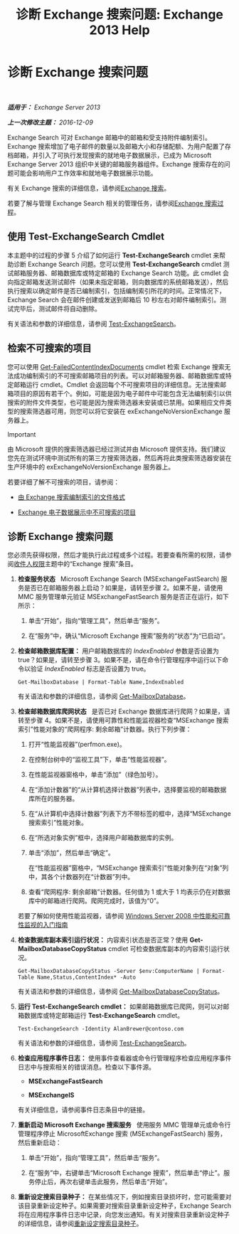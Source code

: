 ﻿---
title: '诊断 Exchange 搜索问题: Exchange 2013 Help'
TOCTitle: 诊断 Exchange 搜索问题
ms:assetid: 8cfa26f4-ccf0-42dd-8570-67018188b4e8
ms:mtpsurl: https://technet.microsoft.com/zh-cn/library/Bb123701(v=EXCHG.150)
ms:contentKeyID: 52061528
ms.date: 01/11/2018
mtps_version: v=EXCHG.150
ms.translationtype: HT
---

# 诊断 Exchange 搜索问题

 

_**适用于：** Exchange Server 2013_

_**上一次修改主题：** 2016-12-09_

Exchange Search 可对 Exchange 邮箱中的邮箱和受支持附件编制索引。Exchange 搜索增加了电子邮件的数量以及邮箱大小和存储配额、为用户配置了存档邮箱，并引入了可执行发现搜索的就地电子数据展示，已成为 Microsoft Exchange Server 2013 组织中关键的邮箱服务器组件。Exchange 搜索存在的问题可能会影响用户工作效率和就地电子数据展示功能。

有关 Exchange 搜索的详细信息，请参阅[Exchange 搜索](exchange-search-exchange-2013-help.md)。

若要了解与管理 Exchange Search 相关的管理任务，请参阅[Exchange 搜索过程](exchange-search-procedures-exchange-2013-help.md)。

## 使用 Test-ExchangeSearch Cmdlet

本主题中的过程的步骤 5 介绍了如何运行 **Test-ExchangeSearch** cmdlet 来帮助诊断 Exchange Search 问题。您可以使用 **Test-ExchangeSearch** cmdlet 测试邮箱服务器、邮箱数据库或特定邮箱的 Exchange Search 功能。此 cmdlet 会向指定邮箱发送测试邮件（如果未指定邮箱，则向数据库的系统邮箱发送），然后执行搜索以确定邮件是否已编制索引，包括编制索引所花的时间。正常情况下，Exchange Search 会在邮件创建或发送到邮箱后 10 秒左右对邮件编制索引。测试完毕后，测试邮件将自动删除。

有关语法和参数的详细信息，请参阅 [Test-ExchangeSearch](https://technet.microsoft.com/zh-cn/library/bb124733\(v=exchg.150\))。

## 检索不可搜索的项目

您可以使用 [Get-FailedContentIndexDocuments](https://technet.microsoft.com/zh-cn/library/dd351154\(v=exchg.150\)) cmdlet 检索 Exchange 搜索无法成功编制索引的不可搜索邮箱项目的列表。可以对邮箱服务器、邮箱数据库或特定邮箱运行 cmdlet。Cmdlet 会返回每个不可搜索项目的详细信息。无法搜索邮箱项目的原因有若干个。例如，可能是因为电子邮件中可能包含无法编制索引以供搜索的附件文件类型，也可能是因为搜索筛选器未安装或已禁用。如果相应文件类型的搜索筛选器可用，则您可以将它安装在 exExchangeNoVersionExchange 服务器上。

> [!important]
> 由 Microsoft 提供的搜索筛选器已经过测试并由 Microsoft 提供支持。我们建议您先在测试环境中测试所有的第三方搜索筛选器，然后再将此类搜索筛选器安装在生产环境中的 exExchangeNoVersionExchange 服务器上。


若要详细了解不可搜索的项目，请参阅：

  - [由 Exchange 搜索编制索引的文件格式](file-formats-indexed-by-exchange-search-exchange-2013-help.md)

  - [Exchange 电子数据展示中不可搜索的项目](unsearchable-items-in-exchange-ediscovery-exchange-2013-help.md)

## 诊断 Exchange 搜索问题

您必须先获得权限，然后才能执行此过程或多个过程。若要查看所需的权限，请参阅[收件人权限](recipients-permissions-exchange-2013-help.md)主题中的“Exchange 搜索”条目。

1.  **检查服务状态**   Microsoft Exchange Search (MSExchangeFastSearch) 服务是否已在邮箱服务器上启动？如果是，请转至步骤 2。如果不是，请使用 MMC 服务管理单元验证 MSExchangeFastSearch 服务是否正在运行，如下所示：
    
    1.  单击“开始”，指向“管理工具”，然后单击“服务”。
    
    2.  在“服务”中，确认“Microsoft Exchange 搜索”服务的“状态”为“已启动”。

2.  **检查邮箱数据库配置：** 用户邮箱数据库的 *IndexEnabled* 参数是否设置为 true？如果是，请转至步骤 3。如果不是，请在命令行管理程序中运行以下命令以验证 *IndexEnabled* 标志是否设置为 true。
    
        Get-MailboxDatabase | Format-Table Name,IndexEnabled
    
    有关语法和参数的详细信息，请参阅 [Get-MailboxDatabase](https://technet.microsoft.com/zh-cn/library/bb124924\(v=exchg.150\))。

3.  **检查邮箱数据库爬网状态**   是否已对 Exchange 数据库进行爬网？如果是，请转至步骤 4。如果不是，请使用可靠性和性能监视器检查“MSExchange 搜索索引”性能对象的“爬网程序: 剩余邮箱”计数器。执行下列步骤：
    
    1.  打开“性能监视器”(perfmon.exe)。
    
    2.  在控制台树中的“监视工具”下，单击“性能监视器”。
    
    3.  在性能监视器窗格中，单击“添加”（绿色加号）。
    
    4.  在“添加计数器”的“从计算机选择计数器”列表中，选择要监视的邮箱数据库所在的服务器。
    
    5.  在“从计算机中选择计数器”列表下方不带标签的框中，选择“MSExchange 搜索索引”性能对象。
    
    6.  在“所选对象实例”框中，选择用户邮箱数据库的实例。
    
    7.  单击“添加”，然后单击“确定”。
        
        在“性能监视器”窗格中，“MSExchange 搜索索引”性能对象列在“对象”列中，其各个计数器列在“计数器”列中。
    
    8.  查看“爬网程序: 剩余邮箱”计数器。任何值为 1 或大于 1 均表示仍在对数据库中的邮箱进行爬网。爬网完成时，该值为“0”。
    
    若要了解如何使用性能监视器，请参阅 [Windows Server 2008 中性能和可靠性监视的入门指南](https://go.microsoft.com/fwlink/p/?linkid=178005)

4.  **检查数据库副本索引运行状况：** 内容索引状态是否正常？使用 **Get-MailboxDatabaseCopyStatus** cmdlet 可检查数据库副本的内容索引运行状况。
    
        Get-MailboxDatabaseCopyStatus -Server $env:ComputerName | Format-Table Name,Status,ContentIndex* -Auto
    
    有关语法和参数的详细信息，请参阅 [Get-MailboxDatabaseCopyStatus](https://technet.microsoft.com/zh-cn/library/dd298044\(v=exchg.150\))。

5.  **运行 Test-ExchangeSearch cmdlet：** 如果邮箱数据库已爬网，则可以对邮箱数据库或特定邮箱运行 **Test-ExchangeSearch** cmdlet。
    
        Test-ExchangeSearch -Identity AlanBrewer@contoso.com
    
    有关语法和参数的详细信息，请参阅 [Test-ExchangeSearch](https://technet.microsoft.com/zh-cn/library/bb124733\(v=exchg.150\))。

6.  **检查应用程序事件日志：** 使用事件查看器或命令行管理程序检查应用程序事件日志中与搜索相关的错误消息。检查以下事件源。
    
      - **MSExchangeFastSearch**
    
      - **MSExchangeIS**
    
    有关详细信息，请参阅事件日志条目中的链接。

7.  **重新启动 Microsoft Exchange 搜索服务**   使用服务 MMC 管理单元或命令行管理程序停止 MicrosoftExchange 搜索 (MSExchangeFastSearch) 服务，然后重新启动：
    
    1.  单击“开始”，指向“管理工具”，然后单击“服务”。
    
    2.  在“服务”中，右键单击“Microsoft Exchange 搜索”，然后单击“停止”。服务停止后，再次右键单击此服务，然后单击“开始”。

8.  **重新设定搜索目录种子：** 在某些情况下，例如搜索目录损坏时，您可能需要对该目录重新设定种子。如果需要对搜索目录重新设定种子，Exchange Search 将在应用程序事件日志中记录，向您发出通知。有关对搜索目录重新设定种子的详细信息，请参阅[重新设定搜索目录种子](reseed-the-search-catalog-exchange-2013-help.md)。

